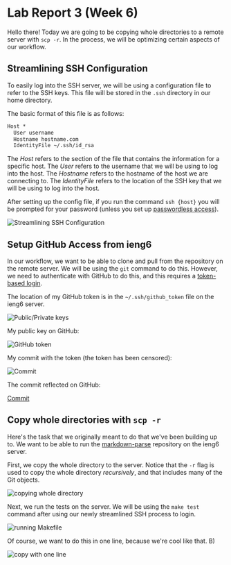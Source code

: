 # Lab Report 3 (Week 6)

Hello there! Today we are going to be copying whole directories to a remote server with `scp -r`. In the process, we will be optimizing certain aspects of our workflow.

## Streamlining SSH Configuration

To easily log into the SSH server, we will be using a configuration file to refer to the SSH keys. This file will be stored in the `.ssh` directory in our home directory.

The basic format of this file is as follows:

```txt
Host *
  User username
  Hostname hostname.com
  IdentityFile ~/.ssh/id_rsa
```

The *Host* refers to the section of the file that contains the information for a specific host. The *User* refers to the username that we will be using to log into the host. The *Hostname* refers to the hostname of the host we are connecting to. The *IdentityFile* refers to the location of the SSH key that we will be using to log into the host.

After setting up the config file, if you run the command `ssh {host}` you will be prompted for your password (unless you set up [passwordless access](https://atlae.github.io/cse15l-lab-reports/lab-report-1-week-2.html)).

![Streamlining SSH Configuration](images/streamlining-ssh-configuration.png)

## Setup GitHub Access from ieng6

In our workflow, we want to be able to clone and pull from the repository on the remote server. We will be using the `git` command to do this. However, we need to authenticate with GitHub to do this, and this requires a [token-based login](https://docs.github.com/en/authentication/connecting-to-github-with-ssh/adding-a-new-ssh-key-to-your-github-account).

The location of my GitHub token is in the `~/.ssh/github_token` file on the ieng6 server.

![Public/Private keys](images/public-private-keys.png)

My public key on GitHub:

![GitHub token](images/github-token.png)

My commit with the token (the token has been censored):

![Commit](images/commit.png)

The commit reflected on GitHub:

[Commit](https://github.com/Atlae/markdown-parse/commit/8e9c28d033f6e877b6fcc6f6f19fc81f3df55f42)

## Copy whole directories with `scp -r`

Here's the task that we originally meant to do that we've been building up to. We want to be able to run the [markdown-parse](https://github.com/Atlae/markdown-parse) repository on the ieng6 server.

First, we copy the whole directory to the server. Notice that the `-r` flag is used to copy the whole directory *recursively*, and that includes many of the Git objects.

![copying whole directory](images/scp-whole-directory.png)

Next, we run the tests on the server. We will be using the `make test` command after using our newly streamlined SSH process to login.

![running Makefile](images/running-makefile.png)

Of course, we want to do this in one line, because we're cool like that. B)

![copy with one line](images/scp-one-line.png)
